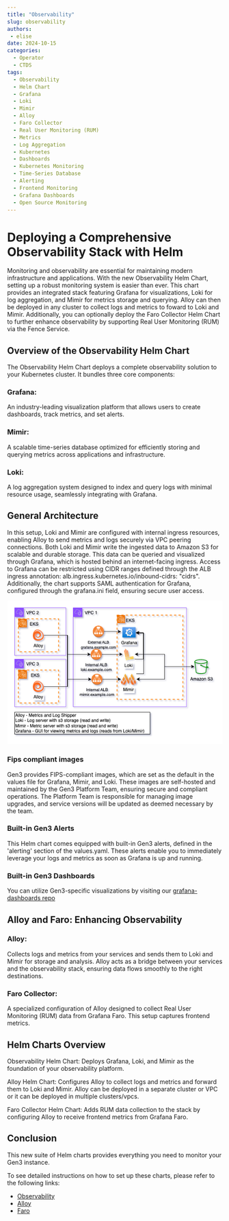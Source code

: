 ```yaml
---
title: "Observability"
slug: observability
authors:
 - elise
date: 2024-10-15
categories:
  - Operator
  - CTDS
tags:
  - Observability
  - Helm Chart
  - Grafana
  - Loki
  - Mimir
  - Alloy
  - Faro Collector
  - Real User Monitoring (RUM)
  - Metrics
  - Log Aggregation
  - Kubernetes
  - Dashboards
  - Kubernetes Monitoring
  - Time-Series Database
  - Alerting
  - Frontend Monitoring
  - Grafana Dashboards
  - Open Source Monitoring
---
```


# Deploying a Comprehensive Observability Stack with Helm
Monitoring and observability are essential for maintaining modern infrastructure and applications. With the new Observability Helm Chart, setting up a robust monitoring system is easier than ever. This chart provides an integrated stack featuring Grafana for visualizations, Loki for log aggregation, and Mimir for metrics storage and querying. Alloy can then be deployed in any cluster to collect logs and metrics to foward to Loki and Mimir. Additionally, you can optionally deploy the Faro Collector Helm Chart to further enhance observability by supporting Real User Monitoring (RUM) via the Fence Service.

## Overview of the Observability Helm Chart
The Observability Helm Chart deploys a complete observability solution to your Kubernetes cluster. It bundles three core components:

### Grafana:
An industry-leading visualization platform that allows users to create dashboards, track metrics, and set alerts.
### Mimir:
A scalable time-series database optimized for efficiently storing and querying metrics across applications and infrastructure.
### Loki:
A log aggregation system designed to index and query logs with minimal resource usage, seamlessly integrating with Grafana.

## General Architecture

In this setup, Loki and Mimir are configured with internal ingress resources, enabling Alloy to send metrics and logs securely via VPC peering connections. Both Loki and Mimir write the ingested data to Amazon S3 for scalable and durable storage. This data can be queried and visualized through Grafana, which is hosted behind an internet-facing ingress. Access to Grafana can be restricted using CIDR ranges defined through the ALB ingress annotation: alb.ingress.kubernetes.io/inbound-cidrs: "cidrs". Additionally, the chart supports SAML authentication for Grafana, configured through the grafana.ini field, ensuring secure user access.

![Grafana architecutre](Grafana.png)


### Fips compliant images

Gen3 provides FIPS-compliant images, which are set as the default in the values file for Grafana, Mimir, and Loki. These images are self-hosted and maintained by the Gen3 Platform Team, ensuring secure and compliant operations. The Platform Team is responsible for managing image upgrades, and service versions will be updated as deemed necessary by the team.

### Built-in Gen3 Alerts

This Helm chart comes equipped with built-in Gen3 alerts, defined in the 'alerting' section of the values.yaml. These alerts enable you to immediately leverage your logs and metrics as soon as Grafana is up and running.

### Built-in Gen3 Dashboards

You can utilize Gen3-specific visualizations by visiting our [grafana-dashboards repo](https://github.com/uc-cdis/grafana-dashboards)

## Alloy and Faro: Enhancing Observability

### Alloy:
Collects logs and metrics from your services and sends them to Loki and Mimir for storage and analysis. Alloy acts as a bridge between your services and the observability stack, ensuring data flows smoothly to the right destinations.
### Faro Collector:
A specialized configuration of Alloy designed to collect Real User Monitoring (RUM) data from Grafana Faro. This setup captures frontend metrics.

## Helm Charts Overview
Observability Helm Chart: Deploys Grafana, Loki, and Mimir as the foundation of your observability platform.

Alloy Helm Chart: Configures Alloy to collect logs and metrics and forward them to Loki and Mimir. Alloy can be deployed in a separate cluster or VPC or it can be deployed in multiple clusters/vpcs.

Faro Collector Helm Chart: Adds RUM data collection to the stack by configuring Alloy to receive frontend metrics from Grafana Faro.

## Conclusion
This new suite of Helm charts provides everything you need to monitor your Gen3 instance.

To see detailed instructions on how to set up these charts, please refer to the following links:

- [Observability](../../gen3-resources/operator-guide/tutorial_observability.md)
- [Alloy](../../gen3-resources/operator-guide/tutorial_alloy.md)
- [Faro](../../gen3-resources/operator-guide/tutorial_faro.md)
